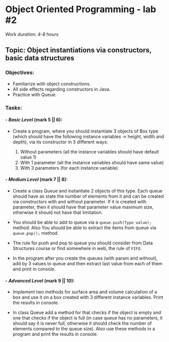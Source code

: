 # Object Oriented Programming - lab #2

_Work duration: 4-8 hours_

## Topic: Object instantiations via constructors, basic data structures

### Objectives:
- Familiarize with object constructions.
- All side effects regarding constructors in Java.
- Practice with Queue.

### Tasks:

#### - _Basic Level_ (mark 5 || 6):
- Create a program, where you should instantiate 3 objects of Box type (which should have the following instance variables -> height, width and depth), via its constructor in 3 different ways:

    1. Without parameters (all the instance variables should have default value 1)
    2. With 1 parameter (all the instance variables should have same value)
    3. With 3 parameters (for each instance variable)

#### - _Medium Level_ (mark 7 || 8):
- Create a class Queue and instantiate 2 objects of this type. Each queue should have as state the number of elements from it and can be created via constructors with and without parameter. If it is created with parameter, then it should have that parameter value maximum size, otherwise it should not have that limitation.

- You should be able to add to queue via a `queue.push(Type value);` method. Also You should be able to extract the items from queue via `queue.pop();` method.

- The rule for push and pop to queue you should consider from Data Structures course or find somewhere in web, the rule of `FIFO`.

- In the program after you create the queues (with param and without), add by 3 values to queue and then extract last value from each of them and print in console.

#### - _Advanced Level_ (mark 9 || 10):
- Implement two methods for surface area and volume calculation of a box and use it on a box created with 3 different instance variables. Print the results in console.

- In class Queue add a method for that checks if the object is empty and one that checks if the object is full (in case queue has no parameters, it should say it is never full, otherwise it should check the number of elements compared to the queue size). Also use these methods in a program and print the results in console.
    